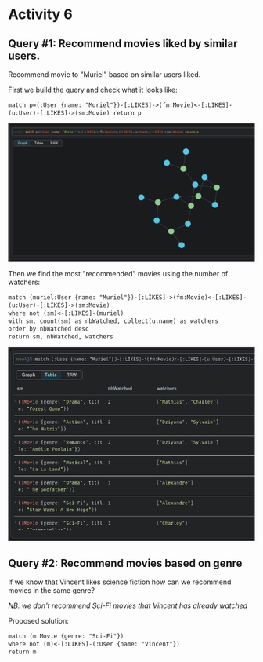 
# Activity 6

## Query #1: Recommend movies liked by similar users.
Recommend movie to "Muriel" based on similar users liked.

First we build the query and check what it looks like:
```cypher
match p=(:User {name: "Muriel"})-[:LIKES]->(fm:Movie)<-[:LIKES]-(u:User)-[:LIKES]->(sm:Movie) return p
```
![](../resources/images/act6-1.1.png)

Then we find the most "recommended" movies using the number of watchers:
```cypher
match (muriel:User {name: "Muriel"})-[:LIKES]->(fm:Movie)<-[:LIKES]-(u:User)-[:LIKES]->(sm:Movie)
where not (sm)<-[:LIKES]-(muriel)
with sm, count(sm) as nbWatched, collect(u.name) as watchers
order by nbWatched desc
return sm, nbWatched, watchers
```
![](../resources/images/act6-1.2.png)


## Query #2: Recommend movies based on genre
If we know that Vincent likes science fiction how can we recommend movies in the same genre?

*NB: we don't recommend Sci-Fi movies that Vincent has already watched*

Proposed solution:
```cypher
match (m:Movie {genre: "Sci-Fi"})
where not (m)<-[:LIKES]-(:User {name: "Vincent"})
return m
```

